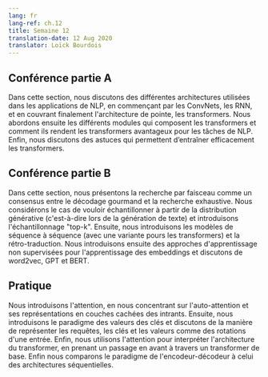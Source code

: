 ```yaml
---
lang: fr
lang-ref: ch.12
title: Semaine 12
translation-date: 12 Aug 2020
translator: Loïck Bourdois
---
```


<!--
## Lecture part A


In this section we discuss the various architectures used in NLP applications, beginning with CNNs, RNNs, and eventually covering the state of-the art architecture, transformers. We then discuss the various modules that comprise transformers and how they make transformers advantageous for NLP tasks. Finally, we discuss tricks that allow transformers to be trained effectively. 
-->


## Conférence partie A

Dans cette section, nous discutons des différentes architectures utilisées dans les applications de NLP, en commençant par les ConvNets, les RNN, et en couvrant finalement l'architecture de pointe, les transformers. Nous abordons ensuite les différents modules qui composent les transformers et comment ils rendent les transformers avantageux pour les tâches de NLP. Enfin, nous discutons des astuces qui permettent d’entraîner efficacement les transformers.

<!--
## Lecture part B

In this section we introduce beam search as a middle ground betwen greedy decoding and exhaustive search. We consider the case of wanting to sample from the generative distribution (i.e. when generating text) and introduce "top-k" sampling. Subsequently, we introduce sequence to sequence models (with a transformer variant) and backtranslation. We then introduce unsupervised learning approaches for learning embeddings and discuss word2vec, GPT, and BERT.
-->

## Conférence partie B

Dans cette section, nous présentons la recherche par faisceau comme un consensus entre le décodage gourmand et la recherche exhaustive. Nous considérons le cas de vouloir échantillonner à partir de la distribution générative (c'est-à-dire lors de la génération de texte) et introduisons l'échantillonnage "top-k". Ensuite, nous introduisons les modèles de séquence à séquence (avec une variante pours les transformers) et la rétro-traduction. Nous introduisons ensuite des approches d'apprentissage non supervisées pour l'apprentissage des embeddings et discutons de word2vec, GPT et BERT.

<!--
## Practicum


We introduce attention, focusing on self-attention and its hidden layer representations of the inputs. Then, we introduce the key-value store paradigm and discuss how to represent queries, keys, and values as rotations of an input. Finally, we use attention to interpret the transformer architecture, taking a forward pass through a basic transformer, and comparing the encoder-decoder paradigm to sequential architectures.
-->

## Pratique
Nous introduisons l'attention, en nous concentrant sur l'auto-attention et ses représentations en couches cachées des intrants. Ensuite, nous introduisons le paradigme des valeurs des clés et discutons de la manière de représenter les requêtes, les clés et les valeurs comme des rotations d'une entrée. Enfin, nous utilisons l'attention pour interpréter l'architecture du transformer, en prenant un passage en avant à travers un transformer de base. Enfin nous comparons le paradigme de l'encodeur-décodeur à celui des architectures séquentielles.




